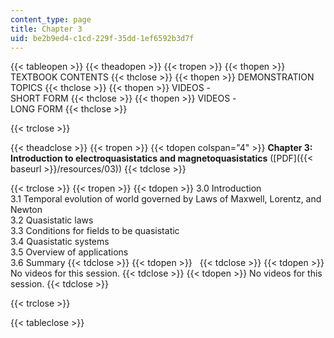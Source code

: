 ```yaml
---
content_type: page
title: Chapter 3
uid: be2b9ed4-c1cd-229f-35dd-1ef6592b3d7f
---
```


{{< tableopen >}}
{{< theadopen >}}
{{< tropen >}}
{{< thopen >}}
TEXTBOOK CONTENTS
{{< thclose >}}
{{< thopen >}}
DEMONSTRATION TOPICS
{{< thclose >}}
{{< thopen >}}
VIDEOS -  
SHORT FORM
{{< thclose >}}
{{< thopen >}}
VIDEOS -  
LONG FORM
{{< thclose >}}

{{< trclose >}}

{{< theadclose >}}
{{< tropen >}}
{{< tdopen colspan="4" >}}
**Chapter 3: Introduction to electroquasistatics and magnetoquasistatics** ([PDF]({{< baseurl >}}/resources/03))
{{< tdclose >}}

{{< trclose >}}
{{< tropen >}}
{{< tdopen >}}
3.0 Introduction  
3.1 Temporal evolution of world governed by Laws of Maxwell, Lorentz, and Newton  
3.2 Quasistatic laws  
3.3 Conditions for fields to be quasistatic  
3.4 Quasistatic systems  
3.5 Overview of applications  
3.6 Summary
{{< tdclose >}}
{{< tdopen >}}
 
{{< tdclose >}}
{{< tdopen >}}
No videos for this session.
{{< tdclose >}}
{{< tdopen >}}
No videos for this session.
{{< tdclose >}}

{{< trclose >}}

{{< tableclose >}}